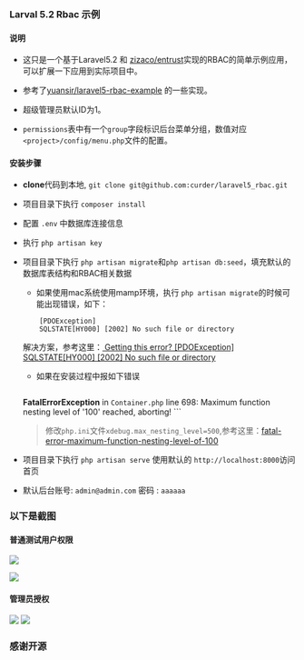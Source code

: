 ### Larval 5.2 Rbac 示例
#### 说明
- 这只是一个基于Laravel5.2 和 [zizaco/entrust](https://github.com/Zizaco/entrust "zizaco/entrust")实现的RBAC的简单示例应用，可以扩展一下应用到实际项目中。

- 参考了[yuansir/laravel5-rbac-example](https://github.com/yuansir/laravel5-rbac-example) 的一些实现。

- 超级管理员默认ID为1。

- `permissions`表中有一个`group`字段标识后台菜单分组，数值对应`<project>/config/menu.php`文件的配置。

#### 安装步骤

- **clone**代码到本地, `git clone git@github.com:curder/laravel5_rbac.git`

- 项目目录下执行 `composer install`

- 配置 `.env` 中数据库连接信息

- 执行 `php artisan key`

- 项目目录下执行 `php artisan migrate`和`php artisan db:seed`，填充默认的数据库表结构和RBAC相关数据
	- 如果使用mac系统使用mamp环境，执行 `php artisan migrate`的时候可能出现错误，如下：
	```
		[PDOException]                                    
		SQLSTATE[HY000] [2002] No such file or directory
	```
	解决方案，参考这里：[ Getting this error? [PDOException] SQLSTATE[HY000] [2002] No such file or directory](http://www.johnshipp.com/php-artisan-migrate-laravel-5-pdoexception-sqlstatehy000-2002-no-such-file-or-directory-on-a-mac-using-mamp/)
	
    - 如果在安装过程中报如下错误
    > ```
    **FatalErrorException** in `Container.php` line 698:
Maximum function nesting level of '100' reached, aborting!
      ```
	>修改`php.ini`文件`xdebug.max_nesting_level=500`,参考这里：[fatal-error-maximum-function-nesting-level-of-100](http://stackoverflow.com/questions/8656089/solution-for-fatal-error-maximum-function-nesting-level-of-100-reached-abor)

- 项目目录下执行 `php artisan serve` 使用默认的 `http://localhost:8000`访问首页

- 默认后台账号: `admin@admin.com` 密码 : `aaaaaa`

### 以下是截图

#### 普通测试用户权限

![](https://raw.githubusercontent.com/curder/laravel5_rbac/master/public/static/admin/images/01.jpg)

![](https://raw.githubusercontent.com/curder/laravel5_rbac/master/public/static/admin/images/forbidden.jpg)


#### 管理员授权

![](https://raw.githubusercontent.com/curder/laravel5_rbac/master/public/static/admin/images/02.jpg)
![](https://raw.githubusercontent.com/curder/laravel5_rbac/master/public/static/admin/images/03.jpg)


### 感谢开源